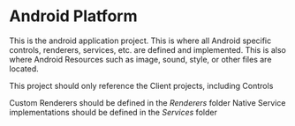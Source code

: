 ﻿# Android Platform

This is the android application project. This is where all Android specific controls, renderers, services, etc. are defined and implemented.
This is also where Android Resources such as image, sound, style, or other files are located.

This project should only reference the Client projects, including Controls

Custom Renderers should be defined in the *Renderers* folder
Native Service implementations should be defined in the *Services* folder